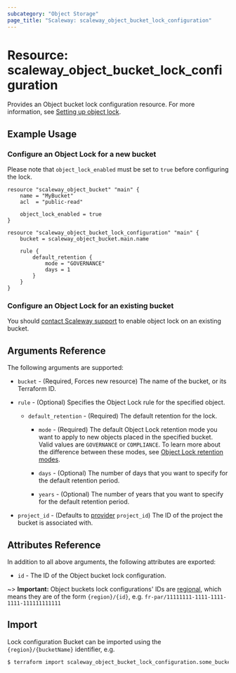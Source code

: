 ```yaml
---
subcategory: "Object Storage"
page_title: "Scaleway: scaleway_object_bucket_lock_configuration"
---
```


# Resource: scaleway_object_bucket_lock_configuration

Provides an Object bucket lock configuration resource.
For more information, see [Setting up object lock](https://www.scaleway.com/en/docs/storage/object/api-cli/object-lock/).

## Example Usage

### Configure an Object Lock for a new bucket

Please note that `object_lock_enabled` must be set to `true` before configuring the lock.

```hcl
resource "scaleway_object_bucket" "main" {
    name = "MyBucket"
    acl  = "public-read"

    object_lock_enabled = true
}

resource "scaleway_object_bucket_lock_configuration" "main" {
    bucket = scaleway_object_bucket.main.name

    rule {
        default_retention {
            mode = "GOVERNANCE"
            days = 1
        }
    }
}
```

### Configure an Object Lock for an existing bucket

You should [contact Scaleway support](https://console.scaleway.com/support/tickets/create) to enable object lock on an existing bucket.

## Arguments Reference

The following arguments are supported:

- `bucket` - (Required, Forces new resource) The name of the bucket, or its Terraform ID.

- `rule` - (Optional) Specifies the Object Lock rule for the specified object.

    - `default_retention` - (Required) The default retention for the lock.

        - `mode` - (Required) The default Object Lock retention mode you want to apply to new objects placed in the specified bucket. Valid values are `GOVERNANCE` or `COMPLIANCE`. To learn more about the difference between these modes, see [Object Lock retention modes](https://www.scaleway.com/en/docs/storage/object/api-cli/object-lock/#retention-modes).

        - `days` - (Optional) The number of days that you want to specify for the default retention period.

        - `years` - (Optional) The number of years that you want to specify for the default retention period.

- `project_id` - (Defaults to [provider](../index.md#arguments-reference) `project_id`) The ID of the project the bucket is associated with.

## Attributes Reference

In addition to all above arguments, the following attributes are exported:

- `id` - The ID of the Object bucket lock configuration.

~> **Important:** Object buckets lock configurations' IDs are [regional](../guides/regions_and_zones.md#resource-ids), which means they are of the form `{region}/{id}`, e.g. `fr-par/11111111-1111-1111-1111-111111111111`

## Import

Lock configuration Bucket can be imported using the `{region}/{bucketName}` identifier, e.g.

```bash
$ terraform import scaleway_object_bucket_lock_configuration.some_bucket fr-par/some-bucket
```
